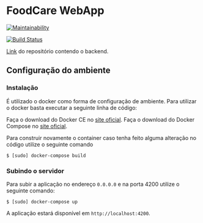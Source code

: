 # FoodCare WebApp

[![Maintainability](https://api.codeclimate.com/v1/badges/b9c5cafaeb50c06656d7/maintainability)](https://codeclimate.com/github/fga-eps-mds/2019.2-FoodCare-WebApp/maintainability)

[![Build Status](https://travis-ci.org/fga-eps-mds/2019.2-FoodCare-WebApp.svg?branch=master)](https://travis-ci.org/fga-eps-mds/2019.2-FoodCare-WebApp)

[Link](https://github.com/fga-eps-mds/2019.2-FoodCare) do repositório contendo o backend.

## Configuração do ambiente
### Instalação

É utilizado o docker como forma de configuração de ambiente. Para utilizar o docker basta executar a seguinte linha de código:

Faça o download do Docker CE no [site oficial](https://docs.docker.com/engine/installation/).
Faça o download do Docker Compose no [site oficial](https://docs.docker.com/compose/install/).

Para construir novamente o container caso tenha feito alguma alteração no código utilize o seguinte comando

```
$ [sudo] docker-compose build
```

### Subindo o servidor

Para subir a aplicação no endereço `0.0.0.0` e na porta 4200 utilize o seguinte comando:

```
$ [sudo] docker-compose up
```

A aplicação estará disponível em `http://localhost:4200`.
